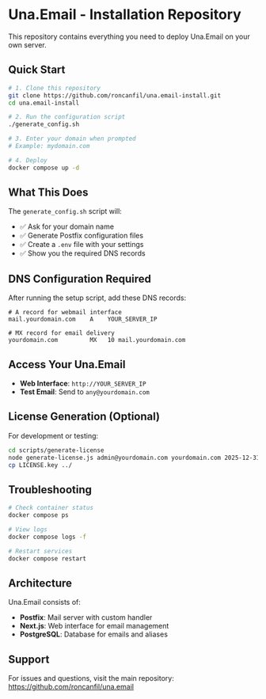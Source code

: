 # Una.Email - Installation Repository

This repository contains everything you need to deploy Una.Email on your own server.

## Quick Start

```bash
# 1. Clone this repository
git clone https://github.com/roncanfil/una.email-install.git
cd una.email-install

# 2. Run the configuration script
./generate_config.sh

# 3. Enter your domain when prompted
# Example: mydomain.com

# 4. Deploy
docker compose up -d
```

## What This Does

The `generate_config.sh` script will:
- ✅ Ask for your domain name
- ✅ Generate Postfix configuration files
- ✅ Create a `.env` file with your settings
- ✅ Show you the required DNS records

## DNS Configuration Required

After running the setup script, add these DNS records:

```
# A record for webmail interface
mail.yourdomain.com    A    YOUR_SERVER_IP

# MX record for email delivery  
yourdomain.com         MX   10 mail.yourdomain.com
```

## Access Your Una.Email

- **Web Interface**: `http://YOUR_SERVER_IP`
- **Test Email**: Send to `any@yourdomain.com`

## License Generation (Optional)

For development or testing:

```bash
cd scripts/generate-license
node generate-license.js admin@yourdomain.com yourdomain.com 2025-12-31
cp LICENSE.key ../
```

## Troubleshooting

```bash
# Check container status
docker compose ps

# View logs
docker compose logs -f

# Restart services
docker compose restart
```

## Architecture

Una.Email consists of:
- **Postfix**: Mail server with custom handler
- **Next.js**: Web interface for email management
- **PostgreSQL**: Database for emails and aliases

## Support

For issues and questions, visit the main repository: https://github.com/roncanfil/una.email 